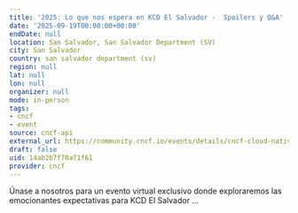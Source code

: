 ```yaml
---
title: '2025: Lo que nos espera en KCD El Salvador -  Spoilers y Q&A'
date: '2025-09-19T00:00:00+00:00'
endDate: null
location: San Salvador, San Salvador Department (SV)
city: San Salvador
country: san salvador department (sv)
region: null
lat: null
lon: null
organizer: null
mode: in-person
tags:
- cncf
- event
source: cncf-api
external_url: https://community.cncf.io/events/details/cncf-cloud-native-san-salvador-presents-2025-lo-que-nos-espera-en-kcd-el-salvador-spoilers-y-qampa/
draft: false
uid: 14ab2b7f70a71f61
provider: cncf
---
```

Únase a nosotros para un evento virtual exclusivo donde exploraremos las emocionantes expectativas para KCD El Salvador ...
